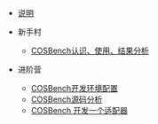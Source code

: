 <!-- docs/_sidebar.md -->

* [说明](zh-cn/)

* 新手村
  * [COSBench认识、使用、结果分析](zh-cn/zero/01-quickstart.md)
  
* 进阶营
  * [COSBench开发环境配置](zh-cn/hero/02-dev-envs-config.md)
  * [COSBench源码分析](zh-cn/hero/03-cosbench-source-code.md)
  * [COSBench 开发一个适配器](zh-cn/hero/04-adapter-development.md)
  <!--* [COSBench 添加Maven](zh-cn/hero/05-add-maven.md)-->
  <!--* [COSBench 添加Helm Chart](zh-cn/hero/06-add-k8s.md)-->
